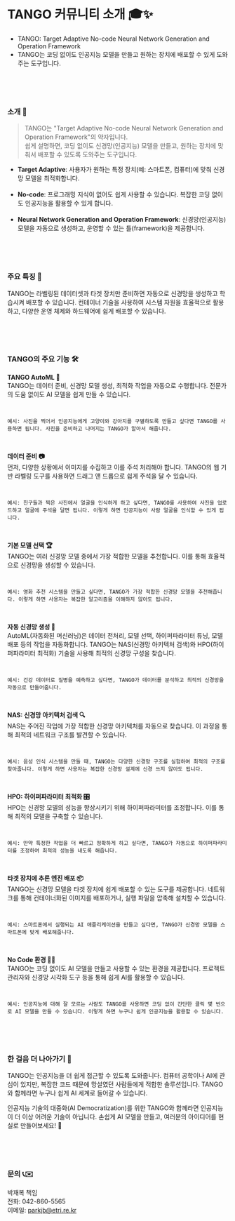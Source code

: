 # TANGO 커뮤니티 소개 🎓✨
- TANGO: Target Adaptive No-code Neural Network Generation and Operation Framework
- TANGO는 코딩 없이도 인공지능 모델을 만들고 원하는 장치에 배포할 수 있게 도와주는 도구입니다.

<br>
<br>
<br>

### 소개 🚀
> TANGO는 "Target Adaptive No-code Neural Network Generation and Operation Framework"의 약자입니다. 
<br>쉽게 설명하면, 코딩 없이도 신경망(인공지능) 모델을 만들고, 원하는 장치에 맞춰서 배포할 수 있도록 도와주는 도구입니다.

- **Target Adaptive**: 사용자가 원하는 특정 장치(예: 스마트폰, 컴퓨터)에 맞춰 신경망 모델을 최적화합니다.<br><br>
- **No-code**: 프로그래밍 지식이 없어도 쉽게 사용할 수 있습니다. 복잡한 코딩 없이도 인공지능을 활용할 수 있게 합니다.<br><br>
- **Neural Network Generation and Operation Framework**: 신경망(인공지능) 모델을 자동으로 생성하고, 운영할 수 있는 틀(framework)을 제공합니다.<br>


<br>
<br>
<br>

### 주요 특징 🌟
TANGO는 라벨링된 데이터셋과 타겟 장치만 준비하면 자동으로 신경망을 생성하고 학습시켜 배포할 수 있습니다. 
컨테이너 기술을 사용하여 시스템 자원을 효율적으로 활용하고, 다양한 운영 체제와 하드웨어에 쉽게 배포할 수 있습니다.

<br>
<br>
<br>

### TANGO의 주요 기능 🛠️

**TANGO AutoML 🧠**  
TANGO는 데이터 준비, 신경망 모델 생성, 최적화 작업을 자동으로 수행합니다. 전문가의 도움 없이도 AI 모델을 쉽게 만들 수 있습니다.  
```


예시: 사진을 찍어서 인공지능에게 고양이와 강아지를 구별하도록 만들고 싶다면 TANGO를 사용하면 됩니다. 사진을 준비하고 나머지는 TANGO가 알아서 해줍니다.
```
<br>

**데이터 준비 📷**  
먼저, 다양한 상황에서 이미지를 수집하고 이를 주석 처리해야 합니다. TANGO의 웹 기반 라벨링 도구를 사용하면 드래그 앤 드롭으로 쉽게 주석을 달 수 있습니다.  
```


예시: 친구들과 찍은 사진에서 얼굴을 인식하게 하고 싶다면, TANGO를 사용하여 사진을 업로드하고 얼굴에 주석을 달면 됩니다. 이렇게 하면 인공지능이 사람 얼굴을 인식할 수 있게 됩니다.
```

<br>

**기본 모델 선택 🏆**  
TANGO는 여러 신경망 모델 중에서 가장 적합한 모델을 추천합니다. 이를 통해 효율적으로 신경망을 생성할 수 있습니다.  
```


예시: 영화 추천 시스템을 만들고 싶다면, TANGO가 가장 적합한 신경망 모델을 추천해줍니다. 이렇게 하면 사용자는 복잡한 알고리즘을 이해하지 않아도 됩니다.
```

<br>


**자동 신경망 생성 🤖**  
AutoML(자동화된 머신러닝)은 데이터 전처리, 모델 선택, 하이퍼파라미터 튜닝, 모델 배포 등의 작업을 자동화합니다. TANGO는 NAS(신경망 아키텍처 검색)와 HPO(하이퍼파라미터 최적화) 기술을 사용해 최적의 신경망 구성을 찾습니다.  
```


예시: 건강 데이터로 질병을 예측하고 싶다면, TANGO가 데이터를 분석하고 최적의 신경망을 자동으로 만들어줍니다.
```

<br>

**NAS: 신경망 아키텍처 검색 🔍**  
NAS는 주어진 작업에 가장 적합한 신경망 아키텍처를 자동으로 찾습니다. 이 과정을 통해 최적의 네트워크 구조를 발견할 수 있습니다.  
```


예시: 음성 인식 시스템을 만들 때, TANGO는 다양한 신경망 구조를 실험하여 최적의 구조를 찾아줍니다. 이렇게 하면 사용자는 복잡한 신경망 설계에 신경 쓰지 않아도 됩니다.
```


<br>

**HPO: 하이퍼파라미터 최적화 🎛️**  
HPO는 신경망 모델의 성능을 향상시키기 위해 하이퍼파라미터를 조정합니다. 이를 통해 최적의 모델을 구축할 수 있습니다.  
```


예시: 만약 특정한 작업을 더 빠르고 정확하게 하고 싶다면, TANGO가 자동으로 하이퍼파라미터를 조정하여 최적의 성능을 내도록 해줍니다.
```


<br>

**타겟 장치에 추론 엔진 배포 📦**  
TANGO는 신경망 모델을 타겟 장치에 쉽게 배포할 수 있는 도구를 제공합니다. 네트워크를 통해 컨테이너화된 이미지를 배포하거나, 실행 파일을 압축해 설치할 수 있습니다.  
```


예시: 스마트폰에서 실행되는 AI 애플리케이션을 만들고 싶다면, TANGO가 신경망 모델을 스마트폰에 맞게 배포해줍니다.
```


<br>


**No Code 환경 👩‍💻**  
TANGO는 코딩 없이도 AI 모델을 만들고 사용할 수 있는 환경을 제공합니다. 프로젝트 관리자와 신경망 시각화 도구 등을 통해 쉽게 AI를 활용할 수 있습니다.  
```


예시: 인공지능에 대해 잘 모르는 사람도 TANGO를 사용하면 코딩 없이 간단한 클릭 몇 번으로 AI 모델을 만들 수 있습니다. 이렇게 하면 누구나 쉽게 인공지능을 활용할 수 있습니다.
```

<br>
<br>
<br>

### 한 걸음 더 나아가기 🚀
TANGO는 인공지능을 더 쉽게 접근할 수 있도록 도와줍니다. 컴퓨터 공학이나 AI에 관심이 있지만, 복잡한 코드 때문에 망설였던 사람들에게 적합한 솔루션입니다. TANGO와 함께라면 누구나 쉽게 AI 세계로 들어갈 수 있습니다.


인공지능 기술의 대중화(AI Democratization)를 위한 TANGO와 함께라면 인공지능이 더 이상 어려운 기술이 아닙니다. 손쉽게 AI 모델을 만들고, 여러분의 아이디어를 현실로 만들어보세요! 🌈


<br>
<br>
<br>

### 문의 📞✉️
박재복 책임  
전화: 042-860-5565  
이메일: [parkjb@etri.re.kr](mailto:parkjb@etri.re.kr)
